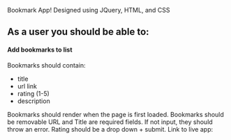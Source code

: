 Bookmark App! Designed using JQuery, HTML, and CSS

<h2>As a user you should be able to:</h2>

<h4>Add bookmarks to list</h4>
<p>Bookmarks should contain:</p>
<ul>
  <li>title</li>
  <li>url link</li>
  <li>rating (1-5)</li>
  <li>description</li>
</ul>  
  
Bookmarks should render when the page is first loaded.
Bookmarks should be removable
URL and Title are required fields. If not input, they should throw an error.
Rating should be a drop down + submit.
Link to live app:
